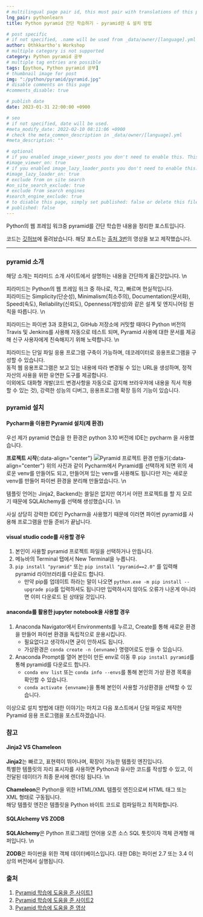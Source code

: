 ```yaml
---
# multilingual page pair id, this must pair with translations of this page. (This name must be unique)
lng_pair: pythonlearn
title: Python pyramid 간단 학습하기 - pyramid란 & 설치 방법

# post specific
# if not specified, .name will be used from _data/owner/[language].yml
author: Othkkartho's Workshop
# multiple category is not supported
category: Python pyramid 공부
# multiple tag entries are possible
tags: [python, Python pyramid 공부]
# thumbnail image for post
img: ":/python/pyramid/pyramid.jpg"
# disable comments on this page
#comments_disable: true

# publish date
date: 2023-01-31 22:00:00 +0900

# seo
# if not specified, date will be used.
#meta_modify_date: 2022-02-10 08:11:06 +0900
# check the meta_common_description in _data/owner/[language].yml
#meta_description: ""

# optional
# if you enabled image_viewer_posts you don't need to enable this. This is only if image_viewer_posts = false
#image_viewer_on: true
# if you enabled image_lazy_loader_posts you don't need to enable this. This is only if image_lazy_loader_posts = false
#image_lazy_loader_on: true
# exclude from on site search
#on_site_search_exclude: true
# exclude from search engines
#search_engine_exclude: true
# to disable this page, simply set published: false or delete this file
# published: false
---
```


<!-- outline-start -->

Python의 웹 프레임 워크중 pyramid를 간단 학습한 내용을 정리한 포스트입니다.

<!-- outline-end -->

코드는 [깃허브](https://github.com/Othkkartho/pyramidProject)에 올려놨습니다.
해당 포스트는 [출처 3번](#출처)의 영상을 보고 제작했습니다.

--------------------------------------------------------

### pyramid 소개
해당 소개는 피라미드 소개 사이트에서 설명하는 내용을 간단하게 옮긴것입니다.   \n

피라미드는 Python의 웹 프레임 워크 중 하나로, 작고, 빠르며 현실적입니다.   
피라미드는 Simplicity(단순성), Minimalism(최소주의), Documentation(문서화), Speed(속도), Reliability(신뢰도), Openness(개방성)와 같은 설계 및 엔지니어링 원칙을 따릅니다.   \n

피라미드는 파이썬 3과 호환되고, GitHub 저장소에 커밋할 때마다 Python 버전의 Travis 및 Jenkins를 사용해 자동으로 테스트 되며, Pyramid 사용에 대한 문서를 제공해 신구 사용자에게 친숙해지기 위해 노력합니다.   \n

피라미드는 단일 파일 응용 프로그램 구축이 가능하며, 데코레이터로 응용프로그램을 구성할 수 있습니다.  
동적 웹 응용프로그램은 보고 있는 내용에 따라 변경될 수 있는 URL을 생성하며, 정적 자산의 사용을 위한 유연한 도구를 제공합니다.   
이외에도 대화형 개발(코드 변경사항을 자동으로 감지해 브라우저에 내용을 직서 적용할 수 있는 것), 강력한 성능의 디버그, 응용프로그램 확장 등의 기능이 있습니다.

### pyramid 설치
#### Pycharm을 이용한 Pyramid 설치(제 환경)
우선 제가 pyramid 연습을 한 환경은 python 3.10 버전에 IDE는 pycharm 을 사용했습니다.

**프로젝트 시작**{:data-align="center"}
![Pyramid 프로젝트 환경 만들기](:/python/pyramid/1/new_project.jpg){:data-align="center"}
위의 사진과 같이 Pycharm에서 Pyramid를 선택하게 되면 위의 새로운 venv를 만들어도 되고, 만들어져 있는 venv를 사용해도 됩니다만 저는 새로운 venv를 만들어 파이썬 환경을 분리해 만들었습니다.   \n

템플릿 언어는 Jinja2, Backend는 쓸일은 없지만 여기서 어떤 프로젝트를 할 지 모르기 때문에 SQLAlchemy를 선택해 생성했습니다.    \n

사실 상당히 강력한 IDE인 Pycharm을 사용했기 때문에 이러면 파이썬 pyramid를 사용해 프로그램을 만들 준비가 끝납니다.

#### visual studio code를 사용할 경우
1. 본인이 사용할 pyramid 프로젝트 파일을 선택하거나 만듭니다.
2. 메뉴바의 Terminal 탭에서 New Terminal을 누릅니다.
3. `pip install "pyramid"` 또는 `pip install "pyramid==2.0"` 를 입력해 pyramid 라이브러리를 다운로드 합니다.
    - 만약 pip를 업데이트 하라는 말이 나오면 `python.exe -m pip install --upgrade pip`를 입력하셔도 됩니다만 입력하시지 않아도 오류가 나온게 아니라면 이미 다운로드 된 상태일 것입니다.

#### anaconda를 활용한 jupyter notebook을 사용할 경우
1. Anaconda Navigator에서 Environments를 누르고, Create를 통해 새로운 환경을 만들어 파이썬 환경을 독립적으로 운용시킵니다.
    - 필요없다고 생각하시면 굳이 안하셔도 됩니다.
    - 가상환경은 `conda create -n {envname}` 명령어로도 만들 수 있습니다.
2. Anaconda Prompt를 열어 본인이 만든 env로 이동 후 `pip install pyramid`를 통해 pyramid를 다운로드 합니다.
    - `conda env list` 또는 `conda info --envs`를 통해 본인의 가상 환경 목록을 확인할 수 있습니다.
    - `conda activate {envname}`을 통해 본인이 사용할 가상환경을 선택할 수 있습니다.

이상으로 설치 방법에 대한 이야기는 마치고 다음 포스트에서 단일 파일로 제작한 Pyramid 응용 프로그램을 포스트하겠습니다.

### 참고
#### Jinja2 VS Chameleon
**Jinja2**는 빠르고, 표현력이 뛰어나며, 확장이 가능한 템플릿 엔진입니다.   
특별한 템플릿의 자리 표시자를 사용하면 Python과 유사한 코드를 작성할 수 있고, 이 전달된 데이터가 최종 문서에 렌더링 됩니다.   \n

**Chameleon**은 Python을 위한 HTML/XML 템플릿 엔진으로써 HTML 태그 또는 XML 형태로 구동됩니다.   
해당 템플릿 엔진은 템플릿을 Python 바이트 코드로 컴파일하고 최적화합니다.   

#### SQLAlchemy VS ZODB
**SQLAlchemy**은 Python 프로그래밍 언어용 오픈 소스 SQL 툿킷이자 객체 관계형 매퍼입니다.   \n

**ZODB**은 파이썬을 위한 객체 데이터베이스입니다. 대한 DB는 파이썬 2.7 또는 3.4 이상의 버전에서 실행됩니다.

### 출처
1. [Pyramid 학습에 도움을 준 사이트1](https://trypyramid.com/)
2. [Pyramid 학습에 도움을 준 사이트2](https://docs.pylonsproject.org/projects/pyramid/en/2.0-branch/index.html)
3. [Pyramid 학습에 도움을 준 영상](https://www.google.com/url?sa=t&rct=j&q=&esrc=s&source=video&cd=&cad=rja&uact=8&ved=2ahUKEwjs5J6e6_D8AhXmf94KHRV0DWIQtwJ6BAgHEAI&url=https%3A%2F%2Fwww.youtube.com%2Fwatch%3Fv%3DwgMj6ZsCiBk&usg=AOvVaw1olAQEo61o8mH969UZQUI6)